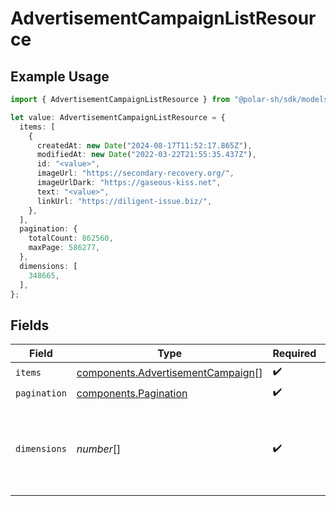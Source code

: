 # AdvertisementCampaignListResource

## Example Usage

```typescript
import { AdvertisementCampaignListResource } from "@polar-sh/sdk/models/components";

let value: AdvertisementCampaignListResource = {
  items: [
    {
      createdAt: new Date("2024-08-17T11:52:17.865Z"),
      modifiedAt: new Date("2022-03-22T21:55:35.437Z"),
      id: "<value>",
      imageUrl: "https://secondary-recovery.org/",
      imageUrlDark: "https://gaseous-kiss.net",
      text: "<value>",
      linkUrl: "https://diligent-issue.biz/",
    },
  ],
  pagination: {
    totalCount: 862560,
    maxPage: 586277,
  },
  dimensions: [
    348665,
  ],
};
```

## Fields

| Field                                                                                  | Type                                                                                   | Required                                                                               | Description                                                                            |
| -------------------------------------------------------------------------------------- | -------------------------------------------------------------------------------------- | -------------------------------------------------------------------------------------- | -------------------------------------------------------------------------------------- |
| `items`                                                                                | [components.AdvertisementCampaign](../../models/components/advertisementcampaign.md)[] | :heavy_check_mark:                                                                     | N/A                                                                                    |
| `pagination`                                                                           | [components.Pagination](../../models/components/pagination.md)                         | :heavy_check_mark:                                                                     | N/A                                                                                    |
| `dimensions`                                                                           | *number*[]                                                                             | :heavy_check_mark:                                                                     | The dimensions (width, height) in pixels of the advertisement images.                  |
